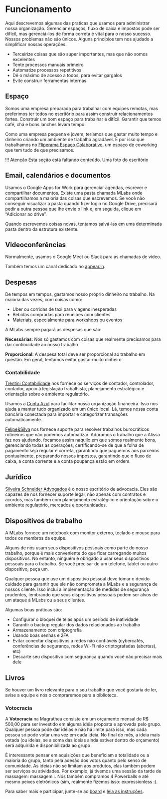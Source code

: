 # Funcionamento

Aqui descrevemos algumas das praticas que usamos para administrar nossa organização. Gerenciar espaços, fluxo de caixa e impostos pode ser difícil, mas gerenciá-los de forma correta é vital para o nosso sucesso. Nossos problemas não são únicos. Alguns princípios tem nos ajudado a simplificar nossas operações:

* Terceirize coisas que são super importantes, mas que não somos excelentes
* Tente processos manuais primeiro
* Automatize processos repetitivos
* Dê o máximo de acesso a todos, para evitar gargalos
* Evite construir ferramentas internas

## Espaço

Somos uma empresa preparada para trabalhar com equipes remotas, mas preferimos ter todos no escritório para assim construir relacionamentos fortes. Construir um bom espaço para trabalhar é difícil. Garantir que temos café, chá e bons lanches levam tempo.

Como uma empresa pequena e jovem, teríamos que gastar muito tempo e dinheiro criando um ambiente de trabalho agradável. É por isso que trabalhamos no [Fliperama Espaço Colaborativo](http://fliperamaec.com.br/), um espaço de coworking que tem tudo de que precisamos.

!!! Atenção
    Esta seção está faltando conteúdo. Uma foto do escritório

## Email, calendários e documentos

Usamos o Google Apps for Work para gerenciar agendas, escrever e compartilhar documentos. Existe uma pasta chamada MLabs onde compartilhamos a maioria das coisas que escrevemos. Se você não conseguir visualizar a pasta quando fizer login no Google Drive, precisará pedir a outra pessoa que lhe envie o link e, em seguida, clique em “Adicionar ao drive”.

Quando escrevemos coisas novas, tentamos salvá-las em uma determinada pasta dentro da estrutura existente.

## Videoconferências

Normalmente, usamos o Google Meet ou Slack para as chamadas de vídeo.

Também temos um canal dedicado no [appear.in](https://appear.in/magrathealabs).

## Despesas

De tempos em tempos, gastamos nosso próprio dinheiro no trabalho. Na maioria das vezes, com coisas como:

* Uber ou corridas de taxi para viagens inesperadas
* Bebidas compradas para reuniões com clientes
* Materiais, especialmente para workshops ou eventos

A MLabs sempre pagará as despesas que são:

**Necessárias**: Nós só gastamos com coisas que realmente precisamos para dar continuidade ao nosso trabalho

**Proporcional**: A despesa total deve ser proporcional ao trabalho em questão. Em geral, tentamos evitar gastar muito dinheiro

### Contabilidade

[Trentini Contabilidade](http://www.trentinicontabilidade.com/) nos fornece os serviços de contador, controlador, contador, apoio à legislação trabalhista, planejamento estratégico e orientação sobre o ambiente regulatório.

Usamos a [Conta Azul](https://contaazul.com/) para facilitar nossa organização financeira. Isso nos ajuda a manter tudo organizado em um único local. Lá, temos nossa conta bancária conectada para importar e categorizar transações automaticamente.

[Felipe&Silva](mail:alissa@felipeesilva.com.br) nos fornece suporte para resolver trabalhos burocráticos rotineiros que não podemos automatizar. Adoramos o trabalho que a Alissa faz nos ajudando, focamos assim naquilo em que somos realmente bons, gerenciando todas as operações, certificando-se de que a folha de pagamento seja regular e correta, garantindo que paguemos aos parceiros pontualmente, preparando nossos impostos, garantindo que o fluxo de caixa, a conta corrente e a conta poupança estão em ordem.

## Jurídico

[Silveira Schneider Advogados](http://www.silveiraschneider.com.br/) é o nosso escritório de advocacia. Eles são capazes de nos fornecer suporte legal, não apenas com contratos e acordos, mas também com planejamento estratégico e orientação sobre o ambiente regulatório, mercados e oportunidades.

## Dispositivos de trabalho

A MLabs fornece um notebook com monitor externo, teclado e mouse para todos os membros da equipe.

Alguns de nós usam seus dispositivos pessoais como parte do nosso trabalho, porque é mais conveniente do que ficar carregando muitos dispositivos. No entanto, ninguém é obrigado a usar seus dispositivos pessoais para o trabalho. Se você precisar de um telefone, tablet ou outro dispositivo, peça um.

Qualquer pessoa que use um dispositivo pessoal deve tomar o devido cuidado para garantir que ele não comprometa a MLabs e a segurança de nossos cliente. Isso inclui a implementação de medidas de segurança prudentes, lembrando que seus dispositivos pessoais podem ser alvos de um ataque à MLabs ou a seus clientes.

Algumas boas práticas são:

* Configurar o bloquei de telas após um período de inatividade
* Garantir o backup regular dos dados relacionados ao trabalho
* Armazenamento com criptografia
* Usando boas senhas e 2FA
* Evitar conectar dispositivos a redes não confiáveis ​​(cybercafés, conferências de segurança, redes Wi-Fi não criptografadas (abertas), etc)
* Descarte seu dispositivo com segurança quando você não precisar mais dele

## Livros

Se houver um livro relevante para o seu trabalho que você gostaria de ler, avise a equipe e nós o compraremos para a biblioteca.

### Votocracia

A **Votocracia** na Magrathea consiste em um orçamento mensal de R$ 500,00 para ser investido em alguma idéia proposta e aprovada pelo grupo. Qualquer pessoa pode dar idéias e não há limite para isso, mas cada pessoa só pode votar uma vez em cada ideia. No final do mês, a ideia mais votada (ou ideias, se a soma das ideias ainda estiver dentro do orçamento) será adquirida e disponibilizada ao grupo

É interessante pensar em aquisições que beneficiam a totalidade ou a maioria do grupo, tanto pela adesão dos votos quanto pelo senso de comunidade. As ideias não se limitam aos produtos, elas também podem ser serviços ou atividades. Por exemplo, já tivemos uma sessão da tarde de massagem: massagem :. Nós também compramos 4 Powerballs e até mesmo peixes eletrônicos (sim, realmente fizemos isso: expressionless :).

Para saber mais e participar, junte-se ao [board](https://trello.com/b/YCWjWorE) e [leia as instruções](https://trello.com/c/3FksxgWf/1-%E2%98%9E-instru%C3%A7%C3%B5es).
